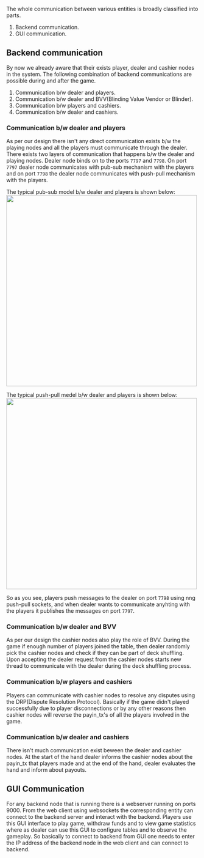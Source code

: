 The whole communication between various entities is broadly classified into parts.
1. Backend communication.
2. GUI communication.

## Backend communication
By now we already aware that their exists player, dealer and cashier nodes in the system. The following combination of backend communications are possible during and after the game.
1. Communication b/w dealer and players.
2. Communication b/w dealer and BVV(Blinding Value Vendor or Blinder).
3. Communication b/w players and cashiers.
4. Communication b/w dealer and cashiers.

### Communication b/w dealer and players
As per our design there isn't any direct communication exists b/w the playing nodes and all the players must communicate through the dealer. There exists two layers of communication that happens b/w the dealer and playing nodes. Dealer node binds on to the ports `7797` and `7798`. On port `7797` dealer node communicates with pub-sub mechanism with the players and on port `7798` the dealer node communicates with push-pull mechanism with the players. 

The typical pub-sub model b/w dealer and players is shown below:
<img src="../../assets/Messages.png" width="500">

The typical push-pull medel b/w dealer and players is shown below:
<img src="../../assets/PULL.png" width="500">

So as you see, players push messages to the dealer on port `7798` using nng push-pull sockets, and when dealer wants to communicate anyhting with the players it publishes the messages on port `7797`.

### Communication b/w dealer and BVV
As per our design the cashier nodes also play the role of BVV. During the game if enough number of players joined the table, then dealer randomly pick the cashier nodes and check if they can be part of deck shuffling. Upon accepting the dealer request from the cashier nodes starts new thread to communicate with the dealer during the deck shuffling process. 

### Communication b/w players and cashiers
Players can communicate with cashier nodes to resolve any disputes using the DRP(Dispute Resolution Protocol). Basically if the game didn't played successfully due to player disconnections or by any other reasons then cashier nodes will reverse the payin_tx's of all the players involved in the game.

### Communication b/w dealer and cashiers
There isn't much communication exist beween the dealer and cashier nodes. At the start of the hand dealer informs the cashier nodes about the payin_tx that players made and at the end of the hand, dealer evaluates the hand and inform about payouts.


## GUI Communication
For any backend node that is running there is a webserver running on ports 9000. From the web client using websockets the corresponding entity can connect to the backend server and interact with the backend. Players use this GUI interface to play game, withdraw funds and to view game statistics where as dealer can use this GUI to configure tables and to observe the gameplay. So basically to connect to backend from GUI one needs to enter the IP address of the backend node in the web client and can connect to backend.



